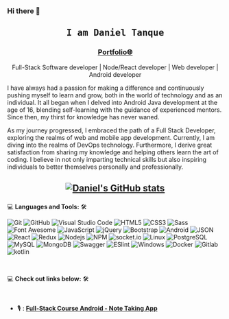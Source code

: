 ### Hi there 👋


<h2 align='center'><samp><strong>I am Daniel Tanque</strong></samp></h2>
<h3 align='center'><strong><a href="https://danieltanque.com" target="_blank">Portfolio🌐</a></strong></h3>
<p align='center'> Full-Stack Software developer | Node/React developer | Web developer | Android developer </p>

<p>I have always had a passion for making a difference and continuously pushing myself to learn and grow, both in the world of technology and as an individual. It all began when I delved into Android Java development at the age of 16, blending self-learning with the guidance of experienced mentors. Since then, my thirst for knowledge has never waned.</p>

<p>As my journey progressed, I embraced the path of a Full Stack Developer, exploring the realms of web and mobile app development. Currently, I am diving into the realms of DevOps technology. Furthermore, I derive great satisfaction from sharing my knowledge and helping others learn the art of coding. I believe in not only imparting technical skills but also inspiring individuals to better themselves personally and professionally.</p>

<h2 align='center'>
  
[![Daniel's GitHub stats](https://github-readme-stats.vercel.app/api?username=daptanque&show_icons=true&include_all_commits=true&theme=buefy&hide_border=true)](https://github.com/daptanque/github-readme-stats)
</h2>


💻 **Languages and Tools:** 🛠️<br>

![Git](https://img.shields.io/badge/-Git-000000?style=flat&logo=git&logoColor=F05032&labelColor=ffffff)
![GitHub](https://img.shields.io/badge/-GitHub-000000?style=flat&logo=github&logoColor=000000&labelColor=ffffff)
![Visual Studio Code](https://img.shields.io/badge/-VSCode-000000?style=flat&logo=visual-studio-code&labelColor=007ACC)
![HTML5](https://img.shields.io/badge/-HTML5-000000?style=flat&logo=html5&logoColor=ffffff&labelColor=E34F26)
![CSS3](https://img.shields.io/badge/-CSS3-000000?style=flat&logo=css3&logoColor=ffffff&labelColor=1572B6) 
![Sass](https://img.shields.io/badge/-Sass-000000?style=flat&logo=sass&logoColor=ffffff&labelColor=%23CC6699)
![Font Awesome](https://img.shields.io/badge/-font%20awesome-000000?style=flat&logo=font-awesome&logoColor=339AF0&labelColor=ffffff)
![JavaScript](https://img.shields.io/badge/-JavaScript-000000?style=flat&logo=javascript)
![jQuery](https://img.shields.io/badge/-jQuery-000000?style=flat&logo=jQuery&logoColor=0769AD&labelColor=ffffff)
![Bootstrap](https://img.shields.io/badge/-Bootstrap-000000?style=flat&logo=bootstrap&logoColor=ffffff&labelColor=563D7C)
![Android](https://img.shields.io/badge/-Android-000000?style=flat&logo=android&logoColor=ffffff&labelColor=563D7C)
![JSON](https://img.shields.io/badge/-JSON-000000?style=flat&logo=JSON&logoColor=000000&labelColor=ffffff)
![React](https://img.shields.io/badge/-React-000000?style=flat&logo=react)
![Redux](https://img.shields.io/badge/-Redux-000000?style=flat&logo=redux&logoColor=764ABC&labelColor=ffffff)
![Nodejs](https://img.shields.io/badge/-Nodejs-000000?style=flat&logo=Node.js)
![NPM](https://img.shields.io/badge/-npm-000000?style=flat&logo=npm&labelColor=ffffff)
![socket.io](https://img.shields.io/badge/-Socket.Io-000000?style=flat&logo=socket.io&logoColor=000000&labelColor=ffffff)
![Linux](https://img.shields.io/badge/-Linux-000000?style=flat&logo=Linux&logoColor=C21325&labelColor=ffffff)
![PostgreSQL](https://img.shields.io/badge/-PostgreSQL-000000?style=flat&logo=postgresql&logoColor=ffffff&labelColor=336791)
![MySQL](https://img.shields.io/badge/-MySQL-000000?style=flat&logo=mysql&labelColor=ffffff)
![MongoDB](https://img.shields.io/badge/-MongoDB-000000?style=flat&logo=mongodb&labelColor=ffffff)
![Swagger](https://img.shields.io/badge/-Swagger-000000?style=flat&logo=swagger)
![ESlint](https://img.shields.io/badge/-ESlint-000000?style=flat&logo=ESlint&labelColor=4B32C3)
![Windows](https://img.shields.io/badge/-Windows-000000?style=flat&logo=windows&logoColor=ffffff&labelColor=0078D6)
![Docker](https://img.shields.io/badge/-Docker-000000?style=flat&logo=docker&logoColor=ffffff&labelColor=0078D6)
![Gitlab](https://img.shields.io/badge/-Gitlab-000000?style=flat&logo=gitlab&logoColor=ffffff&labelColor=F05032)
![kotlin](https://img.shields.io/badge/-Kotlin-000000?style=flat&logo=kotlin&logoColor=ffffff&labelColor=0078D6)


<br>

💻 **Check out links below:** 🛠️

<br>

- 🎙️ : **[Full-Stack Course Android - Note Taking App](https://www.youtube.com/watch?v=RWRMx4x5Y3s)**

